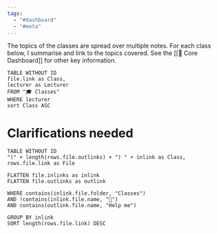 ```yaml
---
tags:
  - "#dashboard"
  - "#meta"
---
```

The topics of the classes are spread over multiple notes. For each class below, I summarise and link to the topics covered.
See the [[🦅 Core Dashboard]] for other key information.

```dataview
TABLE WITHOUT ID
file.link as Class,
lecturer as Lecturer
FROM "🎓 Classes"
WHERE lecturer
sort Class ASC
```

# Clarifications needed

```dataview
TABLE WITHOUT ID
"(" + length(rows.file.outlinks) + ") " + inlink as Class,
rows.file.link as File

FLATTEN file.inlinks as inlink
FLATTEN file.outlinks as outlink

WHERE contains(inlink.file.folder, "Classes")
AND !contains(inlink.file.name, "🦅")
AND contains(outlink.file.name, "Help me")

GROUP BY inlink
SORT length(rows.file.link) DESC
```
